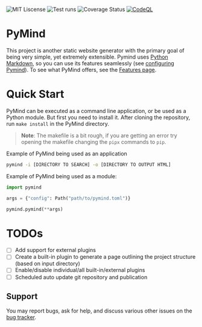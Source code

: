 ![MIT Liscense](https://img.shields.io/badge/license-MIT-blue.svg)
![Test runs](https://github.com/alexb7711/pymind/actions/workflows/run_tests.yml/badge.svg)
![Coverage Status](https://codecov.io/gh/alexb7711/pymind/branch/master/graph/badge.svg)
[![CodeQL](https://github.com/alexb7711/pymind/actions/workflows/github-code-scanning/codeql/badge.svg?branch=main)](https://github.com/alexb7711/pymind/actions/workflows/github-code-scanning/codeql)

# PyMind
This project is another static website generator with the primary goal of being very simple, yet extremely extensible.
Pymind uses [Python Markdown](https://github.com/Python-Markdown/markdown), so you can use its features seamlessly (see
[configuring Pymind]()). To see what PyMind offers, see the [Features page]().

# Quick Start
PyMind can be executed as a command line application, or be used as a Python module. But first you need to install it.
After cloning the repository, run `make install` in the PyMind directory.

> **Note**: The makefile is a bit rough, if you are getting an error try opening the makefile changing the `pipx` commands
> to `pip`.

Example of PyMind being used as an application
```bash
pymind -i [DIRECTORY TO SEARCH] -o [DIRECTORY TO OUTPUT HTML]
```

Example of PyMind being used as a module:
```python
import pymind

args = {"config": Path("path/to/pymind.toml")}

pymind.pymind(**args)
```

# TODOs
- [ ] Add support for external plugins
- [ ] Create a built-in plugin to generate a page outlining the project structure (based on input directory)
- [ ] Enable/disable individual/all built-in/external plugins
- [ ] Scheduled auto update git repository and publication

## Support
You may report bugs, ask for help, and discuss various other issues on the [bug
tracker](https://github.com/alexb7711/pymind/issues).
